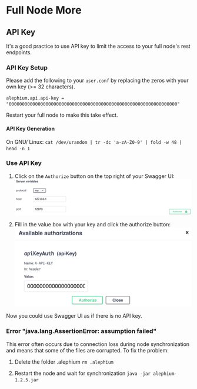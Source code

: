 # Full Node More

## API Key

It's a good practice to use API key to limit the access to your full node's rest endpoints.

### API Key Setup

Please add the following to your `user.conf` by replacing the zeros with your own key (>= 32 characters).
```
alephium.api.api-key = "0000000000000000000000000000000000000000000000000000000000000000"
```
Restart your full node to make this take effect.

#### API Key Generation

On GNU/ Linux: `cat /dev/urandom | tr -dc 'a-zA-Z0-9' | fold -w 48 | head -n 1`

### Use API Key

1. Click on the `Authorize` button on the top right of your Swagger UI:
![full-node-api-key-auth0](media/full-node-api-key-auth0.png)

2. Fill in the value box with your key and click the authorize button:
![full-node-api-key-auth1](media/full-node-api-key-auth1.png)

Now you could use Swagger UI as if there is no API key.

### Error "java.lang.AssertionError: assumption failed"

This error often occurs due to connection loss during node synchronization and means that some of the files are corrupted.
To fix the problem:

1. Delete the folder .alephium `rm .alephium`

2. Restart the node and wait for synchronization  `java -jar alephium-1.2.5.jar`
